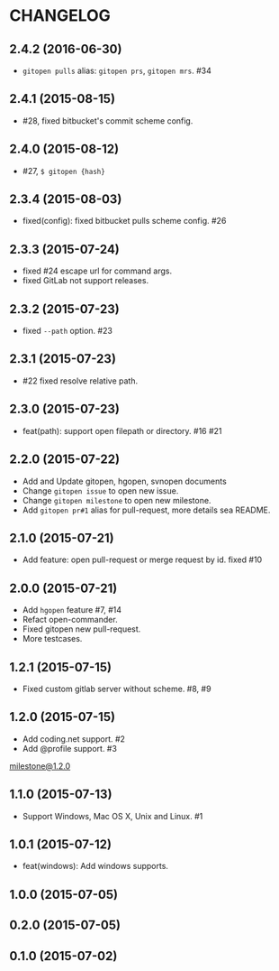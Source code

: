 
# CHANGELOG

## 2.4.2 (2016-06-30)

* `gitopen pulls` alias: `gitopen prs`, `gitopen mrs`. #34

## 2.4.1 (2015-08-15)

* #28, fixed bitbucket's commit scheme config.

## 2.4.0 (2015-08-12)

* #27, `$ gitopen {hash}`

## 2.3.4 (2015-08-03)

* fixed(config): fixed bitbucket pulls scheme config. #26

## 2.3.3 (2015-07-24)

* fixed #24 escape url for command args.
* fixed GitLab not support releases.

## 2.3.2 (2015-07-23)

* fixed `--path` option. #23

## 2.3.1 (2015-07-23)

* #22 fixed resolve relative path.

## 2.3.0 (2015-07-23)

* feat(path): support open filepath or directory. #16 #21

## 2.2.0 (2015-07-22)

* Add and Update gitopen, hgopen, svnopen documents
* Change `gitopen issue` to open new issue.
* Change `gitopen milestone` to open new milestone.
* Add `gitopen pr#1` alias for pull-request, more details sea README.

## 2.1.0 (2015-07-21)

* Add feature: open pull-request or merge request by id. fixed #10

## 2.0.0 (2015-07-21)

* Add `hgopen` feature #7, #14
* Refact open-commander.
* Fixed gitopen new pull-request.
* More testcases.

## 1.2.1 (2015-07-15)

* Fixed custom gitlab server without scheme. #8, #9

## 1.2.0 (2015-07-15)

* Add coding.net support. #2
* Add @profile support. #3

[milestone@1.2.0](https://github.com/hotoo/gitopen/issues?q=milestone%3A1.2.0)

## 1.1.0 (2015-07-13)

* Support Windows, Mac OS X, Unix and Linux. #1

## 1.0.1 (2015-07-12)

* feat(windows): Add windows supports.

## 1.0.0 (2015-07-05)

## 0.2.0 (2015-07-05)

## 0.1.0 (2015-07-02)
